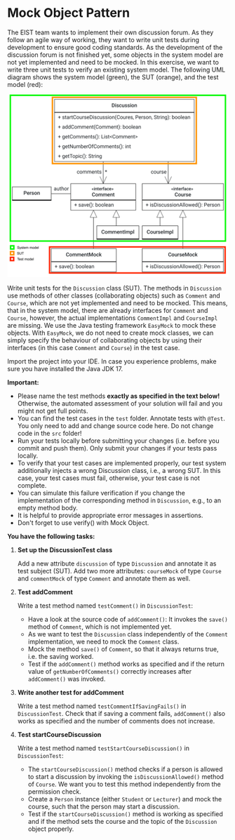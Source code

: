 # Mock Object Pattern

The EIST team wants to implement their own discussion forum. As they follow an agile way of working, they want to write unit tests during development to ensure good coding standards. As the development of the discussion forum is not finished yet, some objects in the system model are not yet implemented and need to be mocked.
In this exercise, we want to write three unit tests to verify an existing system model.
The following UML diagram shows the system model (green), the SUT (orange), and the test model (red):

![uml](uml.png)

Write unit tests for the `Discussion` class (SUT). The methods in `Discussion` use methods of other classes (collaborating objects) such as `Comment` and `Course`, which are not yet implemented and need to be mocked. This means, that in the system model, there are already interfaces for `Comment` and `Course`, however, the actual implementations `CommentImpl` and `CourseImpl` are missing. We use the Java testing framework `EasyMock` to mock these objects. With `EasyMock`, we do not need to create mock classes, we can simply specify the behaviour of collaborating objects by using their interfaces (in this case `Comment` and `Course`) in the test case.

Import the project into your IDE. In case you experience problems, make sure you have installed the Java JDK 17.

**Important:**

- Please name the test methods **exactly as specified in the text below!** Otherwise, the automated assessment of your solution will fail and you might not get full points.
- You can find the test cases in the `test` folder. Annotate tests with `@Test`. You only need to add and change source code here. Do not change code in the `src` folder!
- Run your tests locally before submitting your changes (i.e. before you commit and push them). Only submit your changes if your tests pass locally.
- To verify that your test cases are implemented properly, our test system additionally injects a wrong Discussion class, i.e., a wrong SUT. In this case, your test cases must fail, otherwise, your test case is not complete.
- You can simulate this failure verification if you change the implementation of the corresponding method in `Discussion`, e.g., to an empty method body.
- It is helpful to provide appropriate error messages in assertions.
- Don't forget to use verify() with Mock Object.

**You have the following tasks:**

1. **Set up the DiscussionTest class**

    Add a new attribute `discussion` of type `Discussion` and annotate it as test subject (SUT). Add two more attributes: `courseMock` of type `Course` and `commentMock` of type `Comment` and annotate them as well.

2. **Test addComment**

    Write a test method named `testComment()` in `DiscussionTest`:

    - Have a look at the source code of `addComment()`: It invokes the `save()` method of `Comment`, which is not implemented yet.
    - As we want to test the `Discussion` class independently of the `Comment` implementation, we need to mock the `Comment` class.
    - Mock the method `save()` of `Comment`, so that it always returns true, i.e. the saving worked.
    - Test if the `addComment()` method works as specified and if the return value of `getNumberOfComments()` correctly increases after `addComment()` was invoked.

3. **Write another test for addComment**

    Write a test method named `testCommentIfSavingFails()` in `DiscussionTest`. Check that if saving a comment fails, `addComment()` also works as specified and the number of comments does not increase.

4. **Test startCourseDiscussion**

    Write a test method named `testStartCourseDiscussion()` in `DiscussionTest`:

    - The `startCourseDiscussion()` method checks if a person is allowed to start a discussion by invoking the `isDiscussionAllowed()` method of `Course`. We want you to test this method independently from the permission check.
    - Create a `Person` instance (either `Student` or `Lecturer`) and mock the course, such that the person may start a discussion.
    - Test if the `startCourseDiscussion()` method is working as specified and if the method sets the course and the topic of the `Discussion` object properly.
